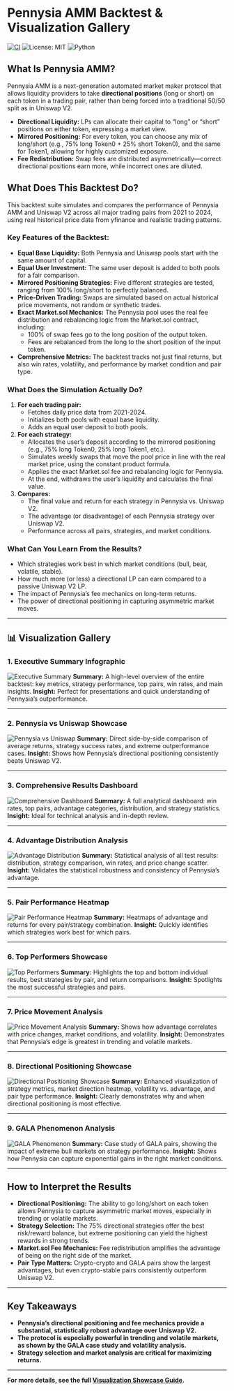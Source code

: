 # Pennysia AMM Backtest & Visualization Gallery

[![CI](https://github.com/Pennysia/backTest-2021-2024/actions/workflows/ci.yml/badge.svg?branch=main)](https://github.com/Pennysia/backTest-2021-2024/actions/workflows/ci.yml)
![License: MIT](https://img.shields.io/badge/License-MIT-green.png)
![Python](https://img.shields.io/badge/Python-3.13-blue.png)

## What Is Pennysia AMM?

Pennysia AMM is a next-generation automated market maker protocol that allows liquidity providers to take **directional positions** (long or short) on each token in a trading pair, rather than being forced into a traditional 50/50 split as in Uniswap V2.  
- **Directional Liquidity:** LPs can allocate their capital to “long” or “short” positions on either token, expressing a market view.
- **Mirrored Positioning:** For every token, you can choose any mix of long/short (e.g., 75% long Token0 + 25% short Token0), and the same for Token1, allowing for highly customized exposure.
- **Fee Redistribution:** Swap fees are distributed asymmetrically—correct directional positions earn more, while incorrect ones are diluted.

## What Does This Backtest Do?

This backtest suite simulates and compares the performance of Pennysia AMM and Uniswap V2 across all major trading pairs from 2021 to 2024, using real historical price data from yfinance and realistic trading patterns.

### **Key Features of the Backtest:**
- **Equal Base Liquidity:** Both Pennysia and Uniswap pools start with the same amount of capital.
- **Equal User Investment:** The same user deposit is added to both pools for a fair comparison.
- **Mirrored Positioning Strategies:** Five different strategies are tested, ranging from 100% long/short to perfectly balanced.
- **Price-Driven Trading:** Swaps are simulated based on actual historical price movements, not random or synthetic trades.
- **Exact Market.sol Mechanics:** The Pennysia pool uses the real fee distribution and rebalancing logic from the Market.sol contract, including:
  - 100% of swap fees go to the long position of the output token.
  - Fees are rebalanced from the long to the short position of the input token.
- **Comprehensive Metrics:** The backtest tracks not just final returns, but also win rates, volatility, and performance by market condition and pair type.

### **What Does the Simulation Actually Do?**
1. **For each trading pair:**  
   - Fetches daily price data from 2021-2024.
   - Initializes both pools with equal base liquidity.
   - Adds an equal user deposit to both pools.
2. **For each strategy:**  
   - Allocates the user’s deposit according to the mirrored positioning (e.g., 75% long Token0, 25% long Token1, etc.).
   - Simulates weekly swaps that move the pool price in line with the real market price, using the constant product formula.
   - Applies the exact Market.sol fee and rebalancing logic for Pennysia.
   - At the end, withdraws the user’s liquidity and calculates the final value.
3. **Compares:**  
   - The final value and return for each strategy in Pennysia vs. Uniswap V2.
   - The advantage (or disadvantage) of each Pennysia strategy over Uniswap V2.
   - Performance across all pairs, strategies, and market conditions.

### **What Can You Learn From the Results?**
- Which strategies work best in which market conditions (bull, bear, volatile, stable).
- How much more (or less) a directional LP can earn compared to a passive Uniswap V2 LP.
- The impact of Pennysia’s fee mechanics on long-term returns.
- The power of directional positioning in capturing asymmetric market moves.

---

## 📊 Visualization Gallery

### 1. Executive Summary Infographic
![Executive Summary](result/pennysia_executive_summary.png)
**Summary:**
A high-level overview of the entire backtest: key metrics, strategy performance, top pairs, win rates, and main insights.
**Insight:**
Perfect for presentations and quick understanding of Pennysia’s outperformance.

---

### 2. Pennysia vs Uniswap Showcase
![Pennysia vs Uniswap](result/pennysia_vs_uniswap_showcase.png)
**Summary:**
Direct side-by-side comparison of average returns, strategy success rates, and extreme outperformance cases.
**Insight:**
Shows how Pennysia’s directional positioning consistently beats Uniswap V2.

---

### 3. Comprehensive Results Dashboard
![Comprehensive Dashboard](result/mirrored_comprehensive_dashboard.png)
**Summary:**
A full analytical dashboard: win rates, top pairs, advantage categories, distribution, and strategy statistics.
**Insight:**
Ideal for technical analysis and in-depth review.

---

### 4. Advantage Distribution Analysis
![Advantage Distribution](result/mirrored_advantage_distribution_analysis.png)
**Summary:**
Statistical analysis of all test results: distribution, strategy comparison, win rates, and price change scatter.
**Insight:**
Validates the statistical robustness and consistency of Pennysia’s advantage.

---

### 5. Pair Performance Heatmap
![Pair Performance Heatmap](result/mirrored_pair_performance_heatmap.png)
**Summary:**
Heatmaps of advantage and returns for every pair/strategy combination.
**Insight:**
Quickly identifies which strategies work best for which pairs.

---

### 6. Top Performers Showcase
![Top Performers](result/mirrored_top_performers_showcase.png)
**Summary:**
Highlights the top and bottom individual results, best strategies by pair, and return comparisons.
**Insight:**
Spotlights the most successful strategies and pairs.

---

### 7. Price Movement Analysis
![Price Movement Analysis](result/mirrored_price_movement_analysis.png)
**Summary:**
Shows how advantage correlates with price changes, market conditions, and volatility.
**Insight:**
Demonstrates that Pennysia’s edge is greatest in trending and volatile markets.

---

### 8. Directional Positioning Showcase
![Directional Positioning Showcase](result/directional_positioning_showcase.png)
**Summary:**
Enhanced visualization of strategy metrics, market direction heatmap, volatility vs. advantage, and pair type performance.
**Insight:**
Clearly demonstrates why and when directional positioning is most effective.

---

### 9. GALA Phenomenon Analysis
![GALA Phenomenon](result/gala_phenomenon_analysis.png)
**Summary:**
Case study of GALA pairs, showing the impact of extreme bull markets on strategy performance.
**Insight:**
Shows how Pennysia can capture exponential gains in the right market conditions.

---

## How to Interpret the Results

- **Directional Positioning:**
  The ability to go long/short on each token allows Pennysia to capture asymmetric market moves, especially in trending or volatile markets.
- **Strategy Selection:**
  The 75% directional strategies offer the best risk/reward balance, but extreme positioning can yield the highest rewards in strong trends.
- **Market.sol Fee Mechanics:**
  Fee redistribution amplifies the advantage of being on the right side of the market.
- **Pair Type Matters:**
  Crypto-crypto and GALA pairs show the largest advantages, but even crypto-stable pairs consistently outperform Uniswap V2.

---

## Key Takeaways

- **Pennysia’s directional positioning and fee mechanics provide a substantial, statistically robust advantage over Uniswap V2.**
- **The protocol is especially powerful in trending and volatile markets, as shown by the GALA case study and volatility analysis.**
- **Strategy selection and market analysis are critical for maximizing returns.**

---

**For more details, see the full [Visualization Showcase Guide](result/VISUALIZATION_SHOWCASE_GUIDE.md).**
